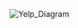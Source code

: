 ![Yelp_Diagram](https://github.com/GOrszak/SQL-for-Data-Science/assets/134173513/b44d3a23-7c06-4e6b-948c-17e29751bb18)
